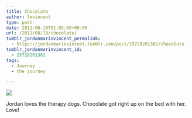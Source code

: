 ```yaml
---
title: Chocolate
author: lmvincent
type: post
date: 2011-08-18T01:05:00+00:00
url: /2011/08/18/chocolate/
tumblr_jordanmarinvincent_permalink:
  - https://jordanmarinvincent.tumblr.com/post/15728201362/chocolate
tumblr_jordanmarinvincent_id:
  - 15728201362
tags:
  - Journey
  - the journey

---
```

![][1]

Jordan loves the therapy dogs. Chocolate got right up on the bed with her. Love!

 [1]: https://media.tumblr.com/tumblr_lyud1cEKRz1r5aaue.jpg
